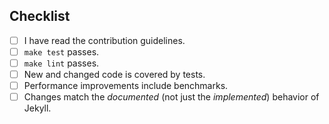 ## Checklist

- [ ] I have read the contribution guidelines.
- [ ] `make test` passes.
- [ ] `make lint` passes.
- [ ] New and changed code is covered by tests.
- [ ] Performance improvements include benchmarks.
- [ ] Changes match the *documented* (not just the *implemented*) behavior of Jekyll.

